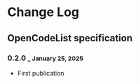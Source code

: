 # Change Log

## OpenCodeList specification

### 0.2.0 <small>_ January 25, 2025</small>

+ First publication